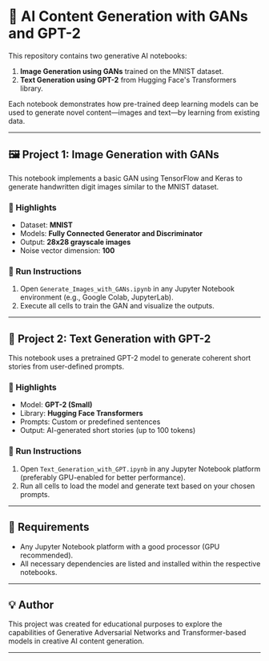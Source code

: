 # 🔮 AI Content Generation with GANs and GPT-2

This repository contains two generative AI notebooks:
1. **Image Generation using GANs** trained on the MNIST dataset.
2. **Text Generation using GPT-2** from Hugging Face's Transformers library.

Each notebook demonstrates how pre-trained deep learning models can be used to generate novel content—images and text—by learning from existing data.

---

## 🖼️ Project 1: Image Generation with GANs

This notebook implements a basic GAN using TensorFlow and Keras to generate handwritten digit images similar to the MNIST dataset.

### 📌 Highlights
- Dataset: **MNIST**
- Models: **Fully Connected Generator and Discriminator**
- Output: **28x28 grayscale images**
- Noise vector dimension: **100**

### 🚀 Run Instructions
1. Open `Generate_Images_with_GANs.ipynb` in any Jupyter Notebook environment (e.g., Google Colab, JupyterLab).
2. Execute all cells to train the GAN and visualize the outputs.

---

## 📝 Project 2: Text Generation with GPT-2

This notebook uses a pretrained GPT-2 model to generate coherent short stories from user-defined prompts.

### 📌 Highlights
- Model: **GPT-2 (Small)**
- Library: **Hugging Face Transformers**
- Prompts: Custom or predefined sentences
- Output: AI-generated short stories (up to 100 tokens)

### 🚀 Run Instructions
1. Open `Text_Generation_with_GPT.ipynb` in any Jupyter Notebook platform (preferably GPU-enabled for better performance).
2. Run all cells to load the model and generate text based on your chosen prompts.

---

## 🧰 Requirements

- Any Jupyter Notebook platform with a good processor (GPU recommended).
- All necessary dependencies are listed and installed within the respective notebooks.

---

## 💡 Author

This project was created for educational purposes to explore the capabilities of Generative Adversarial Networks and Transformer-based models in creative AI content generation.

---

